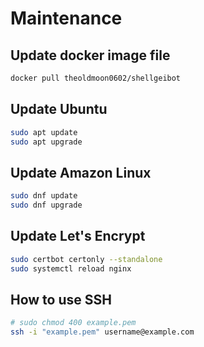 # Maintenance

## Update docker image file

```sh
docker pull theoldmoon0602/shellgeibot
```

## Update Ubuntu

```sh
sudo apt update
sudo apt upgrade
```

## Update Amazon Linux

```sh
sudo dnf update
sudo dnf upgrade
```

## Update Let's Encrypt

```sh
sudo certbot certonly --standalone
sudo systemctl reload nginx
```

## How to use SSH

```sh
# sudo chmod 400 example.pem
ssh -i "example.pem" username@example.com
```